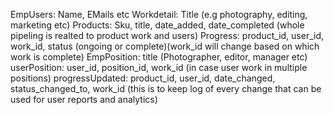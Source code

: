 EmpUsers: Name, EMails etc
Workdetail: Title (e.g photography, editing, marketing etc)
Products: Sku, title, date_added, date_completed (whole pipeling is realted to product work and users)
Progress: product_id, user_id, work_id, status (ongoing or complete)(work_id will change based on which work is complete)
EmpPosition: title (Photographer, editor, manager etc)
userPosition: user_id, position_id, work_id (in case user work in multiple positions)
progressUpdated: product_id, user_id, date_changed, status_changed_to, work_id (this is to keep log of every change that can be used for user reports and analytics)
